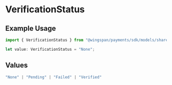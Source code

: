 # VerificationStatus

## Example Usage

```typescript
import { VerificationStatus } from "@wingspan/payments/sdk/models/shared";

let value: VerificationStatus = "None";
```

## Values

```typescript
"None" | "Pending" | "Failed" | "Verified"
```